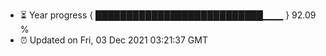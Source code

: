 - ⏳ Year progress { ███████████████████████████▁▁▁ } 92.09 %
- ⏰ Updated on Fri, 03 Dec 2021 03:21:37 GMT

